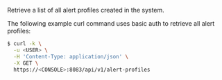 Retrieve a list of all alert profiles created in the system.

The following example curl command uses basic auth to retrieve all alert profiles:

```bash
$ curl -k \
  -u <USER> \
  -H 'Content-Type: application/json' \
  -X GET \
  https://<CONSOLE>:8083/api/v1/alert-profiles
```
